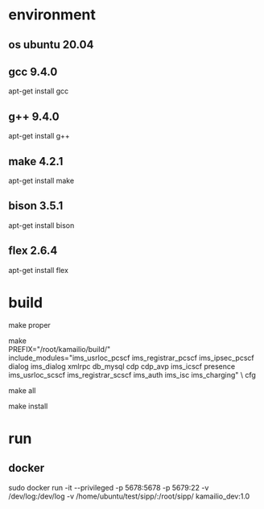 # environment

## os ubuntu 20.04

## gcc 9.4.0

apt-get install gcc

## g++ 9.4.0

apt-get install g++

## make 4.2.1 

apt-get install make

## bison 3.5.1

apt-get install bison

## flex 2.6.4

apt-get install flex  

# build

make proper

make \
    PREFIX="/root/kamailio/build/" \
    include_modules="ims_usrloc_pcscf ims_registrar_pcscf ims_ipsec_pcscf dialog ims_dialog xmlrpc db_mysql cdp cdp_avp ims_icscf presence ims_usrloc_scscf ims_registrar_scscf ims_auth ims_isc ims_charging" \ 
    cfg

make all

make install

# run

## docker

sudo docker run -it --privileged  -p 5678:5678 -p 5679:22  -v /dev/log:/dev/log -v /home/ubuntu/test/sipp/:/root/sipp/ kamailio_dev:1.0

